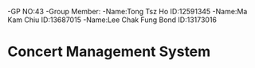-GP NO:43
-Group Member:
-Name:Tong Tsz Ho
ID:12591345
-Name:Ma Kam Chiu 
ID:13687015
-Name:Lee Chak Fung Bond
ID:13173016
# Concert Management System


